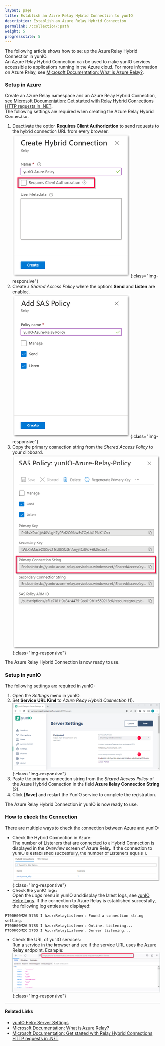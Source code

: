 ```yaml
---
layout: page
title: Establish an Azure Relay Hybrid Connection to yunIO
description: Establish an Azure Relay Hybrid Connection
permalink: /:collection/:path
weight: 5
progressstate: 5
---
```



The following article shows how to set up the Azure Relay Hybrid Connection in yunIO.<br>
An Azure Relay Hybrid Connection can be used to make yunIO services accessible to applications running in the Azure cloud. 
For more information on Azure Relay, see [Microsoft Documentation: What is Azure Relay?](https://learn.microsoft.com/en-us/azure/azure-relay/relay-what-is-it).

### Setup in Azure
Create an Azure Relay namespace and an Azure Relay Hybrid Connection, see [Microsoft Documentation: Get started with Relay Hybrid Connections HTTP requests in .NET](https://learn.microsoft.com/en-us/azure/azure-relay/relay-hybrid-connections-http-requests-dotnet-get-started).<br>
The following settings are required when creating the Azure Relay Hybrid Connection:
1. Deactivate the option **Requires Client Authorization** to send requests to the hybrid connection URL from every browser.<br>
![hybrid-connection](/img/contents/yunio/hybrid-connection.png){:class="img-responsive"}
2. Create a *Shared Access Policy* where the options **Send** and **Listen** are enabled.<br>
![hybrid-connection-policy](/img/contents/yunio/hybrid-connection-policy.png){:class="img-responsive"}
3. Copy the primary connection string from the *Shared Access Policy* to your clipboard.<br>
![azure-connection-string](/img/contents/yunio/azure-connection-string.png){:class="img-responsive"}

The Azure Relay Hybrid Connection is now ready to use.

### Setup in yunIO
The following settings are required in yunIO:

1. Open the *Settings* menu in yunIO.
2. Set **Service URL Kind** to *Azure Relay Hybrid Connection* (1).<br>
![azure-server-settings](/img/contents/yunio/azure-server-settings.png){:class="img-responsive"}
3. Paste the primary connection string from the *Shared Access Policy* of the Azure Hybrid Connection in the field **Azure Relay Connection String** (2).
4. Click **[Save]** and restart the YunIO service to complete the registration.

The Azure Relay Hybrid Connection in yunIO is now ready to use.

### How to check the Connection

There are multiple ways to check the connection between Azure and yunIO:
- Check the Hybrid Connection in Azure: <br>The number of Listeners that are connected to a Hybrid Connection is displayed in the *Overview* screen of Azure Relay. If the connection to yunIO is established succesfully, the number of Listeners equals 1.<br>
![check-azure-hybrid-connection](/img/contents/yunio/check-azure-hybrid-connection.png){:class="img-responsive"}
- Check the yunIO logs: <br>
Open the *Logs* menu in yunIO and display the latest logs, see [yunIO Help: Logs](https://help.theobald-software.com/en/yunio/logs). If the connection to Azure Relay is established succesfully, the following log entries are displayed:<br>
```
PT00H00M26.576S I AzureRelayListener: Found a connection string setting.
PT00H00M26.578S I AzureRelayListener: Online. Listening...
PT00H00M26.578S I AzureRelayListener: Server listening...
```
- Check the URL of yunIO services: <br>Run a service in the browser and see if the service URL uses the Azure Relay endpoint. Example:<br>
![azure-url](/img/contents/yunio/azure-url.png){:class="img-responsive"}

******

#### Related Links
- [yunIO Help: Server Settings](https://help.theobald-software.com/en/yunio/server-settings)
- [Microsoft Documentation: What is Azure Relay?](https://learn.microsoft.com/en-us/azure/azure-relay/relay-what-is-it)
- [Microsoft Documentation: Get started with Relay Hybrid Connections HTTP requests in .NET](https://learn.microsoft.com/en-us/azure/azure-relay/relay-hybrid-connections-http-requests-dotnet-get-started)